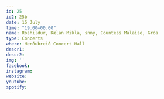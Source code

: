 ```yaml
---
id: 25
id2: 25b
date: 15 July
time: "19.00–00.00"
name: Róshildur, Kælan Mikla, snny, Countess Malaise, Gróa
type: Concerts
where: Herðubreið Concert Hall
descr1:
descr2: 
img: ''
facebook: 
instagram:  
website:
youtube: 
spotify:
---
```

